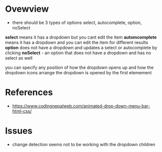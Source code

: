 # Ovewview

* there should be 3 types of options
  select, autocomplete, option, noSelect

__select__ means it has a dropdown but you cant edit the item
__automcomplete__ means it has a dropdown and you can edit the item for different results
__option__ does not have a dropdown and updates a select or autocomplete by clicking
__noSelect__ - an option that does not have a dropdown and has no select as well

you can specify any position of how the dropdown opens up and how the dropdown icons arrange
the dropdown is opened by the first elemement


# References
* https://www.codingnepalweb.com/animated-drop-down-menu-bar-html-css/


# Issues 
* change detection seems not to be working with the dropdown children